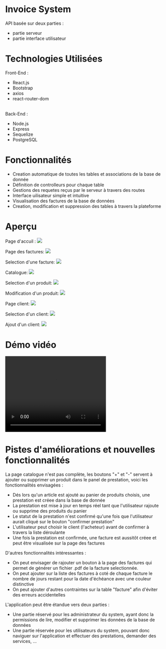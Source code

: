 # Invoice System
API basée sur deux parties :
  * partie serveur
  * partie interface utilisateur
# Technologies Utilisées
Front-End : 
  * React.js
  * Bootstrap
  * axios
  * react-router-dom
<br>
Back-End : 
<ul>
  <li> Node.js </li>
  <li> Express </li>
  <li> Sequelize </li>
  <li> PostgreSQL </li>
</ul>
<h1>Fonctionnalités</h1>
<ul>
  <li> Creation automatique de toutes les tables et associations de la base de donnée </li>
  <li> Définition de controlleurs pour chaque table </li>
  <li> Gestions des requetes reçus par le serveur à travers des routes </li>
  <li> Interface uilisateur simple et intuitive </li>
  <li> Visualisation des factures de la base de données </li>
  <li> Creation, modification et suppression des tables à travers la plateforme </li>
</ul>
<h1>Aperçu</h1>

Page d'accuil :
<img tab="Capture page bienvenu" src="https://github.com/ferhat-ramdani/invoice-system/blob/actual-database/documentation/bienvenu.jpeg">

Page des factures:
<img tab="Capture Page des factures" src="https://github.com/ferhat-ramdani/invoice-system/blob/actual-database/documentation/factures.jpeg">

Selection d'une facture:
<img tab="Capture Selection d'une facture" src="https://github.com/ferhat-ramdani/invoice-system/blob/actual-database/documentation/factures-exemple.jpeg">

Catalogue:
<img tab="Capture Catalogue" src="https://github.com/ferhat-ramdani/invoice-system/blob/actual-database/documentation/produits.jpeg">

Selection d'un produit:
<img tab="Capture Selection d'un produit" src="https://github.com/ferhat-ramdani/invoice-system/blob/actual-database/documentation/produits-exemple.jpeg">

Modification d'un produit:
<img tab="Capture Modification d'un produit" src="https://github.com/ferhat-ramdani/invoice-system/blob/actual-database/documentation/produits-modifier.jpeg">

Page client:
<img tab="Capture Page client" src="https://github.com/ferhat-ramdani/invoice-system/blob/actual-database/documentation/clients.jpeg">

Selection d'un client:
<img tab="Capture selection d'un client" src="https://github.com/ferhat-ramdani/invoice-system/blob/actual-database/documentation/clients-exemple.jpeg">

Ajout d'un client:
<img tab="Capture Ajout d'un client" src="https://github.com/ferhat-ramdani/invoice-system/blob/actual-database/documentation/clients-ajouter.jpeg">

<h1>Démo vidéo</h1>
<video width="320" height="240" controls>
  <source src="VIDEO-URL" type="video/mp4">
Your browser does not support the video tag.
</video>

<h1>Pistes d'améliorations et nouvelles fonctionnalités</h1>

La page catalogue n'est pas complète, les boutons "+" et "-" servent à ajouter ou supprimer un produit dans le panel de prestation, voici les fonctionnalités envisagées : 

<ul>
 <li>Dés lors qu'un article est ajouté au panier de produits choisis, une prestation est créee dans la base de donnée</li>
 <li>La prestation est mise à jour en temps réel tant que l'utilisateur rajoute ou supprime des produits du panier</li>
 <li>Le statut de la prestation n'est confirmé qu'une fois que l'utilisateur aurait cliqué sur le bouton "confirmer prestation"</li>
 <li>L'utilisateur peut choisir le client (l'acheteur) avant de confirmer à travers la liste déroulante</li>
 <li>Une fois la prestation est confirmée, une facture est aussitôt créee et peut être visualisée sur la page des factures</li>
</ul>

D'autres fonctionnalités intéressantes :
<ul>
 <li>On peut envisager de rajouter un bouton à la page des factures qui permet de générer un fichier .pdf de la facture selectionnée.</li>
 <li>On peut ajouter sur la liste des factures à coté de chaque facture le nombre de jours restant pour la date d'échéance avec une couleur distinctive</li>
 <li>On peut ajouter d'autres contraintes sur la table "facture" afin d'éviter des erreurs accidentelles</li>
 </ul>


L'application peut être étandue vers deux parties : 
<ul>
 <li>Une partie réservé pour les administrateur du system, ayant donc la permissions de lire, modifier et supprimer les données de la base de données</li>
 <li>Une partie réservée pour les utilisateurs du system, pouvant donc naviguer sur l'application et effectuer des prestations, demander des services, ...</li>
</ul>
